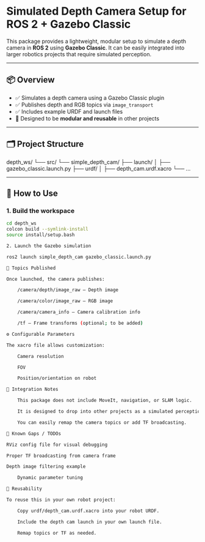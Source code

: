 # Simulated Depth Camera Setup for ROS 2 + Gazebo Classic

This package provides a lightweight, modular setup to simulate a depth camera in **ROS 2** using **Gazebo Classic**. It can be easily integrated into larger robotics projects that require simulated perception.

---

## 📦 Overview

- ✅ Simulates a depth camera using a Gazebo Classic plugin
- ✅ Publishes depth and RGB topics via `image_transport`
- ✅ Includes example URDF and launch files
- 🧩 Designed to be **modular and reusable** in other projects

---

## 🗂 Project Structure

depth_ws/
└── src/
└── simple_depth_cam/
├── launch/
│ ├── gazebo_classic.launch.py
├── urdf/
│ ├── depth_cam.urdf.xacro
└── ...


---

## 🚀 How to Use

### 1. Build the workspace
```bash
cd depth_ws
colcon build --symlink-install
source install/setup.bash

2. Launch the Gazebo simulation

ros2 launch simple_depth_cam gazebo_classic.launch.py

📡 Topics Published

Once launched, the camera publishes:

    /camera/depth/image_raw — Depth image

    /camera/color/image_raw — RGB image

    /camera/camera_info — Camera calibration info

    /tf — Frame transforms (optional; to be added)

⚙️ Configurable Parameters

The xacro file allows customization:

    Camera resolution

    FOV

    Position/orientation on robot

🔧 Integration Notes

    This package does not include MoveIt, navigation, or SLAM logic.

    It is designed to drop into other projects as a simulated perception module.

    You can easily remap the camera topics or add TF broadcasting.

🚧 Known Gaps / TODOs

RViz config file for visual debugging

Proper TF broadcasting from camera frame

Depth image filtering example

    Dynamic parameter tuning

🔄 Reusability

To reuse this in your own robot project:

    Copy urdf/depth_cam.urdf.xacro into your robot URDF.

    Include the depth cam launch in your own launch file.

    Remap topics or TF as needed.

